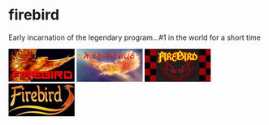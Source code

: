 # firebird
Early incarnation of the legendary program...#1 in the world for a short time

![alt tag](https://raw.githubusercontent.com/FireFather/firebird/master/firebird1.bmp)
![alt tag](https://raw.githubusercontent.com/FireFather/firebird/master/firebird2.bmp)
![alt tag](https://raw.githubusercontent.com/FireFather/firebird/master/firebird3.bmp)
![alt tag](https://raw.githubusercontent.com/FireFather/firebird/master/firebird4.bmp)

